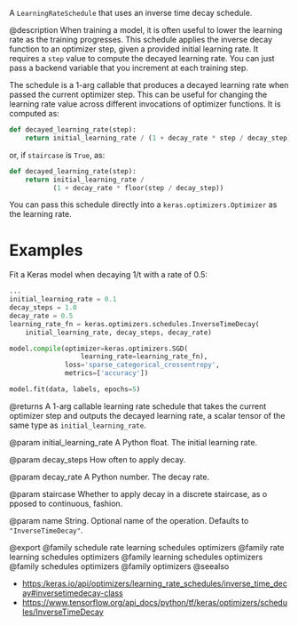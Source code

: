 A `LearningRateSchedule` that uses an inverse time decay schedule.

@description
When training a model, it is often useful to lower the learning rate as
the training progresses. This schedule applies the inverse decay function
to an optimizer step, given a provided initial learning rate.
It requires a `step` value to compute the decayed learning rate. You can
just pass a backend variable that you increment at each training step.

The schedule is a 1-arg callable that produces a decayed learning
rate when passed the current optimizer step. This can be useful for changing
the learning rate value across different invocations of optimizer functions.
It is computed as:

```python
def decayed_learning_rate(step):
    return initial_learning_rate / (1 + decay_rate * step / decay_step)
```

or, if `staircase` is `True`, as:

```python
def decayed_learning_rate(step):
    return initial_learning_rate /
           (1 + decay_rate * floor(step / decay_step))
```

You can pass this schedule directly into a `keras.optimizers.Optimizer`
as the learning rate.

# Examples
Fit a Keras model when decaying 1/t with a rate of 0.5:

```python
...
initial_learning_rate = 0.1
decay_steps = 1.0
decay_rate = 0.5
learning_rate_fn = keras.optimizers.schedules.InverseTimeDecay(
    initial_learning_rate, decay_steps, decay_rate)

model.compile(optimizer=keras.optimizers.SGD(
                  learning_rate=learning_rate_fn),
              loss='sparse_categorical_crossentropy',
              metrics=['accuracy'])

model.fit(data, labels, epochs=5)
```

@returns
A 1-arg callable learning rate schedule that takes the current optimizer
step and outputs the decayed learning rate, a scalar tensor of the
same type as `initial_learning_rate`.

@param initial_learning_rate
A Python float. The initial learning rate.

@param decay_steps
How often to apply decay.

@param decay_rate
A Python number.  The decay rate.

@param staircase
Whether to apply decay in a discrete staircase, as o
pposed to continuous, fashion.

@param name
String.  Optional name of the operation.  Defaults to
`"InverseTimeDecay"`.

@export
@family schedule rate learning schedules optimizers
@family rate learning schedules optimizers
@family learning schedules optimizers
@family schedules optimizers
@family optimizers
@seealso
+ <https:/keras.io/api/optimizers/learning_rate_schedules/inverse_time_decay#inversetimedecay-class>
+ <https://www.tensorflow.org/api_docs/python/tf/keras/optimizers/schedules/InverseTimeDecay>

